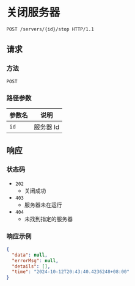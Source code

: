 # 关闭服务器

```http
POST /servers/{id}/stop HTTP/1.1
```

## 请求

### 方法

`POST`

### 路径参数

| 参数名 | 说明      |
| ------ | --------- |
| `id`   | 服务器 Id |

## 响应

### 状态码

- `202`
  - 关闭成功
- `403`
  - 服务器未在运行
- `404`
  - 未找到指定的服务器

### 响应示例

```json
{
  "data": null,
  "errorMsg": null,
  "details": [],
  "time": "2024-10-12T20:43:40.4236248+08:00"
}
